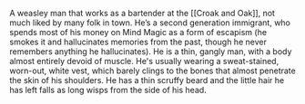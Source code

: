 A weasley man that works as a bartender at the [[Croak and Oak]], not much liked by many folk in town. He’s a second generation immigrant, who spends most of his money on Mind Magic as a form of escapism (he smokes it and hallucinates memories from the past, though he never remembers anything he hallucinates).
He is a thin, gangly man, with a body almost entirely devoid of muscle. He's usually wearing a sweat-stained, worn-out, white vest, which barely clings to the bones that almost penetrate the skin of his shoulders. He has a thin scruffy beard and the little hair he has left falls as long wisps from the side of his head.